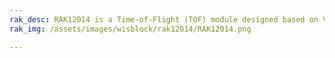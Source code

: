 ```yaml
---
rak_desc: RAK12014 is a Time-of-Flight (TOF) module designed based on VL53L0X from STMicroelectronics. With this, RAK12014 can measure absolute range up to 2 meters.
rak_img: /assets/images/wisblock/rak12014/RAK12014.png

---
```


<rk-redirect to="/Product-Categories/WisBlock/RAK12014/Overview/" />